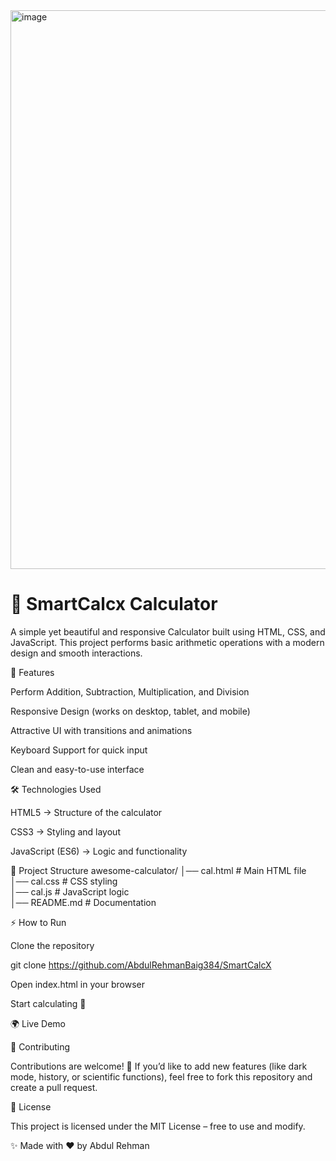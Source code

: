 <img width="1887" height="894" alt="image" src="https://github.com/user-attachments/assets/8d0dcd1e-1b0f-480b-b452-fa5ad522b61a" />

<h1>🧮 SmartCalcx Calculator </h1>

A simple yet beautiful and responsive Calculator built using HTML, CSS, and JavaScript.
This project performs basic arithmetic operations with a modern design and smooth interactions.

🚀 Features

Perform Addition, Subtraction, Multiplication, and Division

Responsive Design (works on desktop, tablet, and mobile)

Attractive UI with transitions and animations

Keyboard Support for quick input

Clean and easy-to-use interface

🛠️ Technologies Used

HTML5 → Structure of the calculator

CSS3 → Styling and layout

JavaScript (ES6) → Logic and functionality


📂 Project Structure
awesome-calculator/
│── cal.html        # Main HTML file  
│── cal.css         # CSS styling  
│── cal.js         # JavaScript logic  
│── README.md         # Documentation  

⚡ How to Run

Clone the repository

git clone https://github.com/AbdulRehmanBaig384/SmartCalcX

Open index.html in your browser

Start calculating 🧮

🌍 Live Demo


🤝 Contributing

Contributions are welcome! 🚀
If you’d like to add new features (like dark mode, history, or scientific functions), feel free to fork this repository and create a pull request.

📜 License

This project is licensed under the MIT License – free to use and modify.

✨ Made with ❤️ by Abdul Rehman
